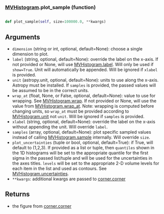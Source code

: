 ### [MVHistogram](MVHistogram.md).plot_sample (function)


```py

def plot_sample(self, size=100000.0, **kwargs)

```



Arguments
---------
* `dimension` (string or int, optional, default=None): choose a single
    dimension to plot.
* `label` (string, optional, default=None): override the label on the
    x-axis.  If not provided or None, will use [MVHistogram.label](MVHistogram.label.md).  Will
    only be used if `show=True`.  Unit will automatically be appended.
    Will be ignored if `xlabel` is provided.
* `unit` (astropy.unit, optional, default=None): units to use along
    the x-axis.  Astropy must be installed.  If `samples` is provided,
    the passed values will be assumed to be in the correct units.
* `wrap_at` (float, None, or False, optional, default=None): value to
    use for wrapping.  See [MVHistogram.wrap](MVHistogram.wrap.md).  If not provided or None,
    will use the value from [MVHistogram.wrap_at](MVHistogram.wrap_at.md).  Note: wrapping is
    computed before changing units, so `wrap_at` must be provided
    according to [MVHistogram.unit](MVHistogram.unit.md) not `unit`.  Will be ignored
    if `samples` is provided.
* `xlabel` (string, optional, default=None): override the label on the
    x-axis without appending the unit.  Will override `label`.
* `samples` (array, optional, default=None): plot specific sampled
    values instead of calling [MVHistogram.sample](MVHistogram.sample.md) internally.  Will override
    `size`.
* `plot_uncertainties` (tuple or bool, optional, default=True): if True,
    will default to (1,2,3).
    If provided as a list or tuple, then `quantiles` shown in the 1D
    histograms will be set to the appropriate quantile for the first
    sigma in the passed list/tuple and will be used for the uncertainties
    in the axes titles. `levels` will be set to the appropriate 2-D volume levels for each
    item in the list and used as contours. See [MVHistogram.uncertainties](MVHistogram.uncertainties.md).
* `**kwargs`: additional kwargs are passed to [corner.corner](https://corner.readthedocs.io/en/latest/api.html#corner.corner)

Returns
------------
* the figure from [corner.corner](https://corner.readthedocs.io/en/latest/api.html#corner.corner)

